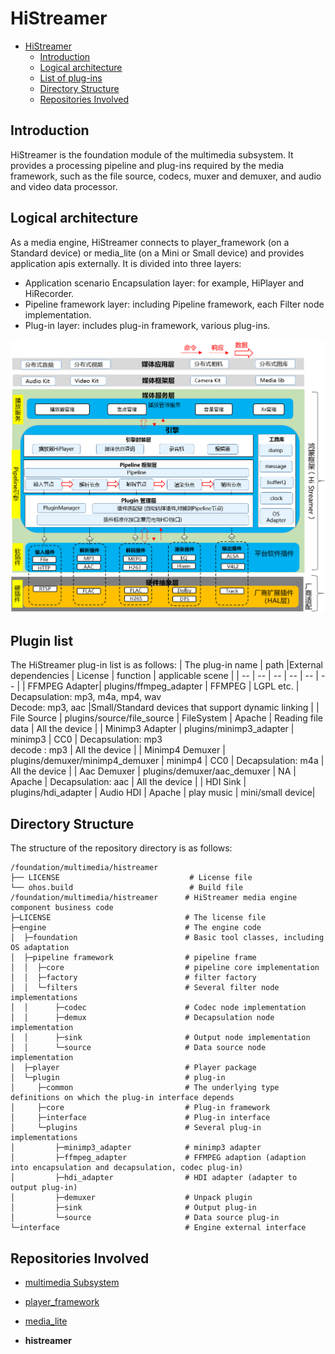 # HiStreamer<a name="EN-US_TOPIC_0000001148809513"></a>

- [HiStreamer<a name="EN-US_TOPIC_0000001148809513"></a>](#histreamer)
  - [Introduction<a name="section1158716411637"></a>](#introduction)
  - [Logical architecture<a name="section1158716411638"></a>](#logical-architecture)
  - [List of plug-ins<a name="section1158716411639"></a>](#plugin-list)
  - [Directory Structure<a name="section1158716411640"></a>](#directory-structure)
  - [Repositories Involved<a name="section1158716411641"></a>](#repositories-involved)

## Introduction<a name="section1158716411637"></a>

HiStreamer is the foundation module of the multimedia subsystem. It provides a processing pipeline and plug-ins required by the media framework, such as the file source, codecs, muxer and demuxer, and audio and video data processor.

## Logical architecture<a name="section1158716411638"></a>
As a media engine, HiStreamer connects to player_framework (on a Standard device) or media_lite (on a Mini or Small device) and provides application apis externally. It is divided into three layers:
- Application scenario Encapsulation layer: for example, HiPlayer and HiRecorder.
- Pipeline framework layer: including Pipeline framework, each Filter node implementation.
- Plug-in layer: includes plug-in framework, various plug-ins.

![Logical architecture diagram](images/histreamer_architecture.png)

## Plugin list<a name="section1158716411639"></a>
The HiStreamer plug-in list is as follows:
| The plug-in name   | path      |External dependencies | License  | function         | applicable scene |
| --         | --          | --  | --       | --           | --          |
| FFMPEG Adapter| plugins/ffmpeg_adapter | FFMPEG | LGPL etc. | Decapsulation: mp3, m4a, mp4, wav<br>Decode: mp3, aac |Small/Standard devices that support dynamic linking |
| File Source | plugins/source/file_source | FileSystem | Apache | Reading file data | All the device |
| Minimp3 Adapter | plugins/minimp3_adapter | minimp3 | CC0 | Decapsulation: mp3<br>decode : mp3 | All the device |
| Minimp4 Demuxer | plugins/demuxer/minimp4_demuxer | minimp4 | CC0 | Decapsulation: m4a | All the device |
| Aac Demuxer | plugins/demuxer/aac_demuxer | NA | Apache | Decapsulation: aac | All the device |
| HDI Sink | plugins/hdi_adapter | Audio HDI | Apache | play music  | mini/small device|



## Directory Structure<a name="section1158716411640"></a>

The structure of the repository directory is as follows:

```
/foundation/multimedia/histreamer
├── LICENSE                             # License file
└── ohos.build                          # Build file
/foundation/multimedia/histreamer      # HiStreamer media engine component business code
├─LICENSE                              # The license file
├─engine                               # The engine code
│  ├─foundation                        # Basic tool classes, including OS adaptation
│  ├─pipeline framework                # pipeline frame
│  │  ├─core                           # pipeline core implementation
│  │  ├─factory                        # filter factory
│  │  └─filters                        # Several filter node implementations
│  │      ├─codec                      # Codec node implementation
│  │      ├─demux                      # Decapsulation node implementation
│  │      ├─sink                       # Output node implementation
│  │      └─source                     # Data source node implementation
│  ├─player                            # Player package
│  └─plugin                            # plug-in
│     ├─common                         # The underlying type definitions on which the plug-in interface depends
│     ├─core                           # Plug-in framework
│     ├─interface                      # Plug-in interface
│     └─plugins                        # Several plug-in implementations
│         ├─minimp3_adapter            # minimp3 adapter
│         ├─ffmpeg_adapter             # FFMPEG adaption (adaption into encapsulation and decapsulation, codec plug-in)
│         ├─hdi_adapter                # HDI adapter (adapter to output plug-in)
│         ├─demuxer                    # Unpack plugin
│         ├─sink                       # Output plug-in
│         └─source                     # Data source plug-in
└─interface                            # Engine external interface
```

## Repositories Involved<a name="section1158716411641"></a>

- [multimedia Subsystem](https://gitee.com/openharmony/docs/blob/master/en/readme/multimedia.md)

- [player_framework](https://gitee.com/openharmony/multimedia_player_framework)

- [media_lite](https://gitee.com/openharmony/multimedia_media_lite)

- **histreamer**